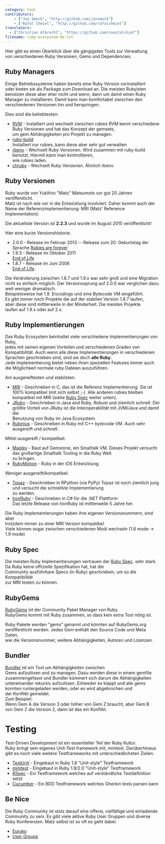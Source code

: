 ```yaml
---
category: tool
contributors:
    - ["Jon Smock", "http://github.com/jonsmock"]
    - ["Rafal Chmiel", "http://github.com/rafalchmiel"]
translators:
  - ["Christian Albrecht", "https://github.com/coastalchief"]
filename: ruby-ecosystem-de.txt
---
```


Hier gibt es einen Überblick über die gängigsten Tools zur Verwaltung  
von verschiedenen Ruby Versionen, Gems und Dependencies.  

## Ruby Managers

Einige Betriebssysteme haben bereits eine Ruby Version vorinstalliert  
oder bieten sie als Package zum Download an. Die meisten Rubyisten  
benutzen diese aber eher nicht und wenn, dann um damit einen Ruby  
Manager zu installieren. Damit kann man komfortabel zwischen den  
verschiedenen Versionen hin und herspringen.  

Dies sind die beliebtesten:

* [RVM](https://rvm.io/) - Installiert und wechselt zwischen rubies
  RVM kennt verschiedene Ruby Versionen und hat das Konzept der gemsets,  
  um gem Abhängigkeiten pro Projekt zu managen.  
* [ruby-build](https://github.com/sstephenson/ruby-build)  
  Installiert nur rubies, kann diese aber sehr gut verwalten
* [rbenv](https://github.com/sstephenson/rbenv) - Wechselt Ruby Versionen.
  Wird zusammen mit ruby-build benutzt. Hiermit kann man kontrollieren,  
  wie rubies laden.
* [chruby](https://github.com/postmodern/chruby) - Wechselt Ruby Versionen.
  Ähnlich rbenv.

## Ruby Versionen

Ruby wurde von Yukihiro "Matz" Matsumoto vor gut 20 Jahren veröffentlicht.  
Matz ist nach wie vor in die Entwicklung involviert. Daher kommt auch der  
Name der Referenzimplementierung: MRI (Matz' Reference Implementation).  

Die aktuellste Version ist **2.2.3** und wurde im August 2015 veröffentlicht!  

Hier eine kurze Versionshistorie:

* 2.0.0 - Release im Februar 2013  -- Release zum 20. Geburtstag der Sprache
  [Rubies are forever](http://www.heise.de/developer/artikel/Ruby-2-0-als-Geschenk-zum-20-Geburtstag-1808109.html)
* 1.9.3 - Release im Oktober 2011  
  [End of Life](https://www.ruby-lang.org/en/news/2015/02/23/support-for-ruby-1-9-3-has-ended/)
* 1.8.7 - Release im Juni 2006  
  [End of Life](http://www.ruby-lang.org/en/news/2013/06/30/we-retire-1-8-7/).

Die Veränderung zwischen 1.8.7 und 1.9.x war sehr groß und eine Migration  
nicht so einfach möglich. Der Versionssprung auf 2.0.0 war verglichen dazu  
weit weniger dramatisch.  
Beispielsweise hat 1.9. Encodings und eine Bytecode VM eingeführt.  
Es gibt immer noch Projekte die auf der stabilen Version 1.8.7 laufen,  
aber diese sind mittlerweile in der Minderheit. Die meisten Projekte  
laufen auf 1.9.x oder auf 2.x.

## Ruby Implementierungen

Das Ruby Ecosystem beinhaltet viele verschiedene Implementierungen von Ruby,  
jedes mit seinen eigenen Vorteilen und verschiedenen Graden von  
Kompatibilität. Auch wenn alle diese Implementierungen in verschiedenen  
Sprachen geschrieben sind, sind sie doch **alle Ruby**.  
Jede Implementierung bietet neben ihren speziellen Features immer auch  
die Möglichkeit normale ruby Dateien auszuführen.

Am ausgereiftesten und stabilsten:

* [MRI](https://github.com/ruby/ruby) - Geschrieben in C, das ist die Referenz Implementierung.
  Sie ist 100% kompatibel (mit sich selbst ;-). Alle anderen rubies 
  bleiben kompatibel mit MRI (siehe [Ruby Spec](#ruby-spec) weiter unten).
* [JRuby](http://jruby.org/) - Geschrieben in Java and Ruby, Robust und ziemlich schnell.
  Der größte Vorteil von JRuby ist die Interoperabilität mit JVM/Java und damit die  
  Benutzung von Ruby im Java Ecosystem.
* [Rubinius](http://rubini.us/) - Geschrieben in Ruby mit C++ bytecode VM. 
  Auch sehr ausgereift und schnell. 

Mittel ausgereift / kompatibel:

* [Maglev](http://maglev.github.io/) - Baut auf Gemstone, ein Smalltalk VM.
  Dieses Projekt versucht das großartige Smalltalk Tooling in die Ruby Welt  
  zu bringen.
* [RubyMotion](http://www.rubymotion.com/) - Ruby in der iOS Entwicklung.

Weniger ausgereift/kompatibel:

* [Topaz](http://topazruby.com/) - Geschrieben in RPython (via PyPy)
  Topaz ist noch ziemlich jung und versucht die schnellste Implementierung  
  zu werden.
* [IronRuby](http://ironruby.net/) - Geschrieben in C# für die .NET Plattform  
  Das letzte Release von IronRuby ist mittlerweile 5 Jahre her. 

Die Ruby Implementierungen haben ihre eigenen Versionsnummern, sind aber  
trotzdem immer zu einer MRI Version kompatibel.  
Viele können sogar zwischen verschiedenen Modi wechseln (1.8 mode -> 1.9 mode)

## Ruby Spec

Die meisten Ruby Implementierungen vertrauen der [Ruby Spec](https://github.com/ruby/spec).
sehr stark. Da Ruby keine offizielle Spezifikation hat, hat die  
Community ausführbare Specs (in Ruby) geschrieben, um so die Kompatibilität  
zur MRI testen zu können.

## RubyGems

[RubyGems](http://rubygems.org/) ist der Community Paket Manager von Ruby.  
RubyGems kommt mit Ruby zusammen, so dass kein extra Tool nötig ist.  
  
Ruby Pakete werden "gems" genannt und könnten auf RubyGems.org  
veröffentlicht werden. Jedes Gem enthält den Source Code und Meta Daten,  
wie die Versionsnummer, weitere Abhängigkeiten, Autoren und Lizenzen.

## Bundler

[Bundler](http://bundler.io/) ist ein Tool um Abhängigkeiten zwischen  
Gems aufzulösen und zu managen. Dazu werden diese in einem gemfile  
zusammengefasst und Bundler kümmert sich darum die Abhängigkeiten  
untereinander rekursiv aufzulösen. Entweder es klappt und alle gems  
konnten runtergeladen werden, oder es wird abgebrochen und  
der Konflikt gemeldet.  
Zum Beispiel:  
Wenn Gem A die Version 3 oder höher von Gem Z braucht, aber Gem B  
von Gem Z die Version 2, dann ist das ein Konflikt.  

# Testing

Test-Driven Development ist ein essentieller Teil der Ruby Kultur.  
Ruby bringt sein eigenes Unit-Test framework mit, minitest. Darüberhinaus  
gibt es noch viele weitere Testframeworks mit unterschiedlichsten Zielen:

* [TestUnit](http://ruby-doc.org/stdlib-1.8.7/libdoc/test/unit/rdoc/Test/Unit.html) - Eingebaut in Ruby 1.8
  "Unit-style" Testframework
* [minitest](http://ruby-doc.org/stdlib-2.0.0/libdoc/minitest/rdoc/MiniTest.html) - Eingebaut in Ruby 1.9/2.0
  "Unit-style" Testframework
* [RSpec](http://rspec.info/) - Ein Testframework welches auf verständliche Testdefinition setzt
* [Cucumber](http://cukes.info/) - Ein BDD Testframework welches Gherkin tests parsen kann

## Be Nice
Die Ruby Community ist stolz darauf eine offene, vielfältige und einladende  
Community zu sein. Es gibt viele aktive Ruby User Gruppen und diverse  
Ruby Konferenzen. Matz selbst ist so oft es geht dabei.

* [Euruko](http://www.euruko2015.org)
* [User Groups](https://www.ruby-lang.org/de/community/user-groups/)

